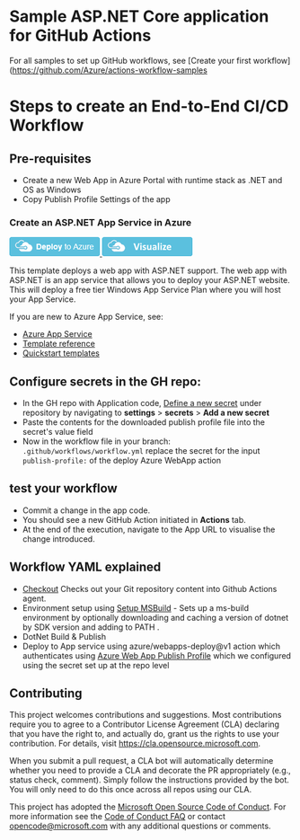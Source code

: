 # Sample ASP.NET Core application for GitHub Actions

For all samples to set up GitHub workflows, see [Create your first workflow](https://github.com/Azure/actions-workflow-samples
 
# Steps to create an End-to-End CI/CD Workflow

## Pre-requisites
* Create a new Web App in Azure Portal with runtime stack as .NET and OS as Windows
* Copy Publish Profile Settings of the app

### Create an ASP.NET App Service in Azure

<a href="https://portal.azure.com/#create/Microsoft.Template/uri/https%3A%2F%2Fraw.githubusercontent.com%2FAzure%2Fazure-quickstart-templates%2Fmaster%2F101-webapp-windows-ASPNET%2Fazuredeploy.json" target="_blank">
    <img src="https://raw.githubusercontent.com/Azure/azure-quickstart-templates/master/1-CONTRIBUTION-GUIDE/images/deploytoazure.png"/>
</a>
<a href="http://armviz.io/#/?load=https%3A%2F%2Fraw.githubusercontent.com%2FAzure%2Fazure-quickstart-templates%2Fmaster%2F101-webapp-windows-ASPNET%2Fazuredeploy.json" target="_blank">
    <img src="https://raw.githubusercontent.com/Azure/azure-quickstart-templates/master/1-CONTRIBUTION-GUIDE/images/visualizebutton.png"/>
</a>

This template deploys a web app with ASP.NET support. The web app with ASP.NET is an app service that allows you to deploy your ASP.NET website. This will deploy a free tier Windows App Service Plan where you will host your App Service.

If you are new to Azure App Service, see:

- [Azure App Service](https://azure.microsoft.com/services/app-service/web/)
- [Template reference](https://docs.microsoft.com/azure/templates/microsoft.web/allversions)
- [Quickstart templates](https://azure.microsoft.com/resources/templates/?resourceType=Microsoft.Compute&pageNumber=1&sort=Popular&term=web+apps)

## Configure secrets in the GH repo:
* In the GH repo with Application code, [Define a new secret](https://github.com/Azure/actions-workflow-samples/blob/master/assets/create-secrets-for-GitHub-workflows.md) under repository by navigating to **settings** > **secrets** > **Add a new secret** 
* Paste the contents for the downloaded publish profile file into the secret's value field
* Now in the workflow file in your branch: `.github/workflows/workflow.yml` replace the secret for the input `publish-profile:` of the deploy Azure WebApp action

## test your workflow
* Commit a change in the app code. 
* You should see a new GitHub Action initiated in **Actions** tab.
* At the end of the execution, navigate to the App URL to visualise the change introduced.

## Workflow YAML explained

* [Checkout](https://github.com/actions/checkout) Checks out your Git repository content into Github Actions agent.
* Environment setup using [Setup MSBuild](https://github.com/microsoft/setup-msbuild) - Sets up a ms-build environment by optionally downloading and caching a version of dotnet by SDK version and adding to PATH .
* DotNet Build & Publish
* Deploy to App service using azure/webapps-deploy@v1 action which authenticates using [Azure Web App Publish Profile](https://github.com/projectkudu/kudu/wiki/Deployment-credentials#site-credentials-aka-publish-profile-credentials)
which we configured using the secret set up at the repo level

## Contributing

This project welcomes contributions and suggestions.  Most contributions require you to agree to a
Contributor License Agreement (CLA) declaring that you have the right to, and actually do, grant us
the rights to use your contribution. For details, visit https://cla.opensource.microsoft.com.

When you submit a pull request, a CLA bot will automatically determine whether you need to provide
a CLA and decorate the PR appropriately (e.g., status check, comment). Simply follow the instructions
provided by the bot. You will only need to do this once across all repos using our CLA.

This project has adopted the [Microsoft Open Source Code of Conduct](https://opensource.microsoft.com/codeofconduct/).
For more information see the [Code of Conduct FAQ](https://opensource.microsoft.com/codeofconduct/faq/) or
contact [opencode@microsoft.com](mailto:opencode@microsoft.com) with any additional questions or comments.
